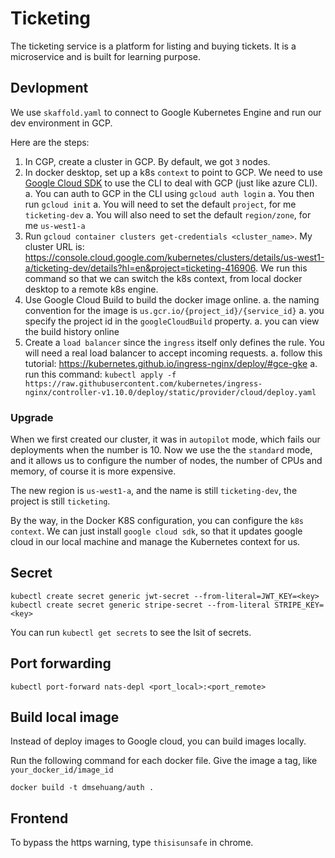 # Ticketing

The ticketing service is a platform for listing and buying tickets.
It is a microservice and is built for learning purpose.

## Devlopment

We use `skaffold.yaml` to connect to Google Kubernetes Engine and run our dev environment in GCP.

Here are the steps:

1. In CGP, create a cluster in GCP. By default, we got `3` nodes.
1. In docker desktop, set up a k8s `context` to point to GCP. We need to use [Google Cloud SDK](https://cloud.google.com/sdk/docs) to use the CLI to deal with GCP (just like azure CLI).
   a. You can auth to GCP in the CLI using `gcloud auth login`
   a. You then run `gcloud init`
   a. You will need to set the default `project`, for me `ticketing-dev`
   a. You will also need to set the default `region/zone`, for me `us-west1-a`
1. Run `gcloud container clusters get-credentials <cluster_name>`. My cluster URL is: https://console.cloud.google.com/kubernetes/clusters/details/us-west1-a/ticketing-dev/details?hl=en&project=ticketing-416906. We run this command so that we can switch the k8s context, from local docker desktop to a remote k8s engine.
1. Use Google Cloud Build to build the docker image online.
   a. the naming convention for the image is `us.gcr.io/{project_id}/{service_id}`
   a. you specify the project id in the `googleCloudBuild` property.
   a. you can view the build history online
1. Create a `load balancer` since the `ingress` itself only defines the rule. You will need a real load balancer to accept incoming requests.
   a. follow this tutorial: https://kubernetes.github.io/ingress-nginx/deploy/#gce-gke
   a. run this command: `kubectl apply -f https://raw.githubusercontent.com/kubernetes/ingress-nginx/controller-v1.10.0/deploy/static/provider/cloud/deploy.yaml`

### Upgrade

When we first created our cluster, it was in `autopilot` mode, which fails our deployments when the number is 10. Now we use the the `standard` mode, and it allows us to configure the number of nodes, the number of CPUs and memory, of course it is more expensive.

The new region is `us-west1-a`, and the name is still `ticketing-dev`, the project is still `ticketing`.

By the way, in the Docker K8S configuration, you can configure the `k8s context`. We can just install `google cloud sdk`, so that it updates google cloud in our local machine and manage the Kubernetes context for us.

## Secret

```
kubectl create secret generic jwt-secret --from-literal=JWT_KEY=<key>
kubectl create secret generic stripe-secret --from-literal STRIPE_KEY=<key>
```

You can run `kubectl get secrets` to see the lsit of secrets.

## Port forwarding

```
kubectl port-forward nats-depl <port_local>:<port_remote>
```

## Build local image

Instead of deploy images to Google cloud, you can build images locally.

Run the following command for each docker file.
Give the image a tag, like `your_docker_id/image_id`

```
docker build -t dmsehuang/auth .
```

## Frontend

To bypass the https warning, type `thisisunsafe` in chrome.
